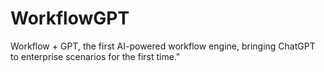 # WorkflowGPT

Workflow + GPT, the first AI-powered workflow engine, bringing ChatGPT to enterprise scenarios for the first time."
